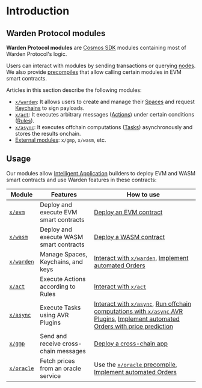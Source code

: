﻿---
sidebar_position: 1
---

# Introduction

## Warden Protocol modules

**Warden Protocol modules** are [Cosmos SDK](https://docs.cosmos.network/) modules containing most of Warden Protocol's logic.

Users can interact with modules by sending transactions or querying [nodes](../glossary#node). We also provide [precompiles](/build-an-app/interact-with-warden-modules/introduction) that allow calling certain modules in EVM smart contracts.

Articles in this section describe the following modules:

- [`x/warden`](x-warden): It allows users to create and manage their [Spaces](../glossary#space) and request [Keychains](../glossary#keychain) to sign payloads.
- [`x/act`](x-act): It executes arbitrary messages ([Actions](../glossary#action)) under certain conditions ([Rules](../glossary#approval-rule)).
- [`x/async`](x-async): It executes offchain computations ([Tasks](../glossary#task)) asynchronously and stores the results onchain. 
- [External modules](external-modules): `x/gmp`, `x/wasm`, etc.

## Usage

Our modules allow [Intelligent Application](../glossary#intelligent-application) builders to deploy EVM and WASM smart contracts and use Warden features in these contracts:

| Module                                 | Features                                | How to use  |
| ---------------------------------------| --------------------------------------- | ----------- |
| [`x/evm`](external-modules#xevm)       | Deploy and execute EVM smart contracts  | [Deploy an EVM contract](/build-an-app/deploy-smart-contracts-on-warden/deploy-an-evm-contract) |
| [`x/wasm` ](external-modules#xwasm)    | Deploy and execute WASM smart contracts | [Deploy a WASM contract](/build-an-app/deploy-smart-contracts-on-warden/deploy-a-wasm-contract) |
| [`x/warden`](x-warden)                 | Manage Spaces, Keychains, and keys      | [Interact with `x/warden`](/category/interact-with-xwarden), [Implement automated Orders](/build-an-agent/build-an-onchain-ai-agent/implement-automated-orders/introduction) |
| [`x/act`](x-act)                       | Execute Actions according to Rules      | [Interact with `x/act`](/category/interact-with-xact) |
| [`x/async`](x-async)                   | Execute Tasks using AVR Plugins         | [Interact with `x/async`](/build-an-app/interact-with-warden-modules/interact-with-x-async), [Run offchain computations with `x/async` AVR Plugins](/build-an-app/run-offchain-computations/introduction), [Implement automated Orders with price prediction](/build-an-agent/build-an-onchain-ai-agent/implement-automated-orders-with-price-prediction/introduction) |
| [`x/gmp`](external-modules#xgmp)       | Send and receive cross-chain messages   | [Deploy a cross-chain app](/build-an-app/deploy-smart-contracts-on-warden/deploy-a-cross-chain-app) |
| [`x/oracle`](external-modules#xoracle) | Fetch prices from an oracle service     | Use the [`x/oracle` precompile](https://github.com/warden-protocol/wardenprotocol/blob/main/precompiles/slinky/ISlinky.sol), [Implement automated Orders](/build-an-agent/build-an-onchain-ai-agent/implement-automated-orders/introduction) |
